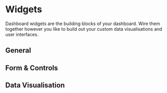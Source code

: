 <script setup>
    import { ref } from 'vue'
    import WidgetCard from '../components/WidgetCard.vue'
    import WidgetGrid from '../components/WidgetGrid.vue'

    const general = [{
        name: 'Button',
        widget: 'ui-button',
        image: '../assets/images/node-examples/ui-button.png',
        description: 'Adds a clickable button to your dashboard.'
    }, {
        name: 'Markdown',
        widget: 'ui-markdown',
        image: '../assets/images/node-examples/ui-markdown.png',
        description: 'Renders dynamic Markdown (including Mermaid Charts).'
    }, {
        name: 'Notification',
        widget: 'ui-notification',
        image: '../assets/images/node-examples/ui-notification.png',
        description: 'Displays a message for a defined duration of time.'
    }, {
        name: 'Template',
        widget: 'ui-notification',
        image: '../assets/images/node-examples/ui-template.png',
        description: 'Adds a clickable button to your dashboard.'
    }, {
        name: 'Text',
        widget: 'ui-notification',
        image: '/assets/images/node-examples/ui-text.png',
        description: 'Adds a clickable button to your dashboard.'
    }]

    const form = [{
        name: 'Dropdown',
        widget: 'ui-button',
        image: '../assets/images/node-examples/ui-dropdown.png',
        description: 'Adds a clickable button to your dashboard.'
    }, {
        name: 'Form',
        widget: 'ui-form',
        image: '../assets/images/node-examples/ui-form.png',
        description: 'Adds a clickable button to your dashboard.'
    }, {
        name: 'Radio Group',
        widget: 'ui-form',
        image: '../assets/images/node-examples/ui-radio.png',
        description: 'Adds a clickable button to your dashboard.'
    }, {
        name: 'Slider',
        widget: 'ui-form',
        image: '../assets/images/node-examples/ui-slider.png',
        description: 'Adds a clickable button to your dashboard.'
    }, {
        name: 'Switch',
        widget: 'ui-form',
        image: '../assets/images/node-examples/ui-switch.png',
        description: 'Adds a clickable button to your dashboard.'
    }, {
        name: 'Text Input',
        widget: 'ui-form',
        image: '../assets/images/node-examples/ui-text-input.png',
        description: 'Adds a clickable button to your dashboard.'
    }]

    const data = [{
        name: 'Chart',
        widget: 'ui-chart',
        image: '../assets/images/node-examples/ui-chart-line.png',
        description: 'Adds a clickable button to your dashboard.'
    }, {
        name: 'Table',
        widget: 'ui-button',
        image: '../assets/images/node-examples/ui-table.png',
        description: 'Adds a clickable button to your dashboard.'
    }]

    const widgets = ref({
        general,
        form,
        data
    })
</script>
# Widgets

Dashboard widgets are the building blocks of your dashboard. Wire them together however you like to build out your custom data visualisations and user interfaces.

## General

<WidgetGrid>
    <WidgetCard v-for="widget in widgets.general" :widget="widget"></WidgetCard>
</WidgetGrid>

## Form & Controls

<WidgetGrid>
    <WidgetCard v-for="widget in widgets.form" :widget="widget"></WidgetCard>
</WidgetGrid>

## Data Visualisation

<WidgetGrid>
    <WidgetCard v-for="widget in widgets.data" :widget="widget"></WidgetCard>
</WidgetGrid>